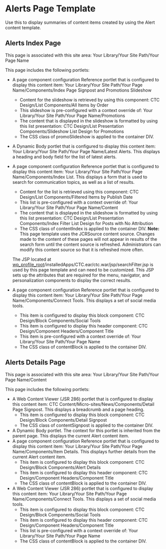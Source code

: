 # Alerts Page Template

Use this to display summaries of content items created by using the Alert content template.

## Alerts Index Page

This page is associated with this site area: Your Library/Your Site Path/Your Page Name

This page includes the following portlets:

-   A page component configuration Reference portlet that is configured to display this content item: Your Library/Your Site Path/Your Page Name/Components/Index Page Signpost and Promotions Slideshow
    -   Content for the slideshow is retrieved by using this component: CTC Design/List Components/All Items by Order
    -   This slideshow is pre-configured with a context override of: Your Library/Your Site Path/Your Page Name/Promotions
    -   The content that is displayed in the slideshow is formatted by using this list presentation: CTC Design/List Presentation Components/Slideshow List Design for Promotions
    -   The CSS class of promoSlideshow is applied to the container DIV.
-   A Dynamic Body portlet that is configured to display this content item: Your Library/Your Site Path/Your Page Name/Latest Alerts. This displays a heading and body field for the list of latest alerts.
-   A page component configuration Reference portlet that is configured to display this content item: Your Library/Your Site Path/Your Page Name/Components/Index List. This displays a form that is used to search for communication topics, as well as a list of results.

    -   Content for the list is retrieved using this component: CTC Design/List Components/Filtered Items by Publish Date
    -   This list is pre-configured with a context override of: Your Library/Your Site Path/Your Page Name/Content
    -   The content that is displayed in the slideshow is formatted by using this list presentation: CTC Design/List Presentation Components/Index Filter List Design for Posts with No Attribution
    -   The CSS class of contentIndex is applied to the container DIV.
    **Note:** This page template uses the JCRSource content source. Changes made to the content of these pages will not appear in results of the search form until the content source is refreshed. Administrators can modify this content source so that it is refreshed more often.

    The JSP located at [wp\_profile\_root](../reference/wpsdirstr.md)/installedApps/CTC.ear/ctc.war/jsp/searchFilter.jsp is used by this page template and can need to be customized. This JSP sets up the attributes that are required for the menu, navigator, and personalization components to display the correct results.

-   A page component configuration Reference portlet that is configured to display this content item: Your Library/Your Site Path/Your Page Name/Components/Connect Tools. This displays a set of social media tools.
    -   This item is configured to display this block component: CTC Design/Block Components/Social Tools
    -   This item is configured to display this header component: CTC Design/Component Headers/Component Title
    -   This item is pre-configured with a context override of: Your Library/Your Site Path/Your Page Name
    -   The CSS class of contentBlock is applied to the container DIV.

## Alerts Details Page

This page is associated with this site area: Your Library/Your Site Path/Your Page Name/Content

This page includes the following portlets:

-   A Web Content Viewer \(JSR 286\) portlet that is configured to display this content item: CTC Content/Micro-sites/News/Components/Detail Page Signpost. This displays a breadcrumb and a page heading.
    -   This item is configured to display this block component: CTC Design/Block Components/Detail Signpost
    -   The CSS class of contentSignpost is applied to the container DIV.
-   A Dynamic Body portlet. The context for this portlet is inherited from the parent page. This displays the current Alert content item.
-   A page component configuration Reference portlet that is configured to display this content item: Your Library/Your Site Path/Your Page Name/Components/Item Details. This displays further details from the current Alert content item.
    -   This item is configured to display this block component: CTC Design/Block Components/Alert Details
    -   This item is configured to display this header component: CTC Design/Component Headers/Component Title
    -   The CSS class of contentBlock is applied to the container DIV.
-   A Web Content Viewer \(JSR 286\) portlet that is configured to display this content item: Your Library/Your Site Path/Your Page Name/Components/Connect Tools. This displays a set of social media tools.
    -   This item is configured to display this block component: CTC Design/Block Components/Social Tools
    -   This item is configured to display this header component: CTC Design/Component Headers/Component Title
    -   This list is pre-configured with a context override of: Your Library/Your Site Path/Your Page Name
    -   The CSS class of contentBlock is applied to the container DIV.


